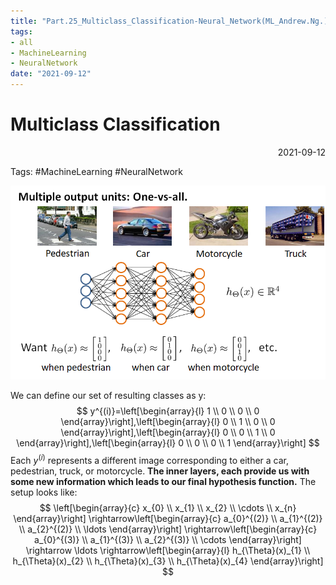 ```yaml
---
title: "Part.25_Multiclass_Classification-Neural_Network(ML_Andrew.Ng.)"
tags:
- all
- MachineLearning
- NeuralNetwork
date: "2021-09-12"
---
```

# Multiclass Classification

<div align="right"> 2021-09-12</div>

Tags: #MachineLearning #NeuralNetwork 



![](notes/2021/2021.9/assets/img_2022-10-15-9.png)

We can define our set of resulting classes as y:
$$
y^{(i)}=\left[\begin{array}{l}
1 \\
0 \\
0 \\
0
\end{array}\right],\left[\begin{array}{l}
0 \\
1 \\
0 \\
0
\end{array}\right],\left[\begin{array}{l}
0 \\
0 \\
1 \\
0
\end{array}\right],\left[\begin{array}{l}
0 \\
0 \\
0 \\
1
\end{array}\right]
$$
Each $y^{(i)}$ represents a different image corresponding to either a car, pedestrian, truck, or motorcycle. **The inner layers, each provide us with some new information which leads to our final hypothesis function.** The setup looks like:
$$
\left[\begin{array}{c}
x_{0} \\
x_{1} \\
x_{2} \\
\cdots \\
x_{n}
\end{array}\right] \rightarrow\left[\begin{array}{c}
a_{0}^{(2)} \\
a_{1}^{(2)} \\
a_{2}^{(2)} \\
\ldots
\end{array}\right] \rightarrow\left[\begin{array}{c}
a_{0}^{(3)} \\
a_{1}^{(3)} \\
a_{2}^{(3)} \\
\cdots
\end{array}\right] \rightarrow \ldots \rightarrow\left[\begin{array}{l}
h_{\Theta}(x)_{1} \\
h_{\Theta}(x)_{2} \\
h_{\Theta}(x)_{3} \\
h_{\Theta}(x)_{4}
\end{array}\right]
$$